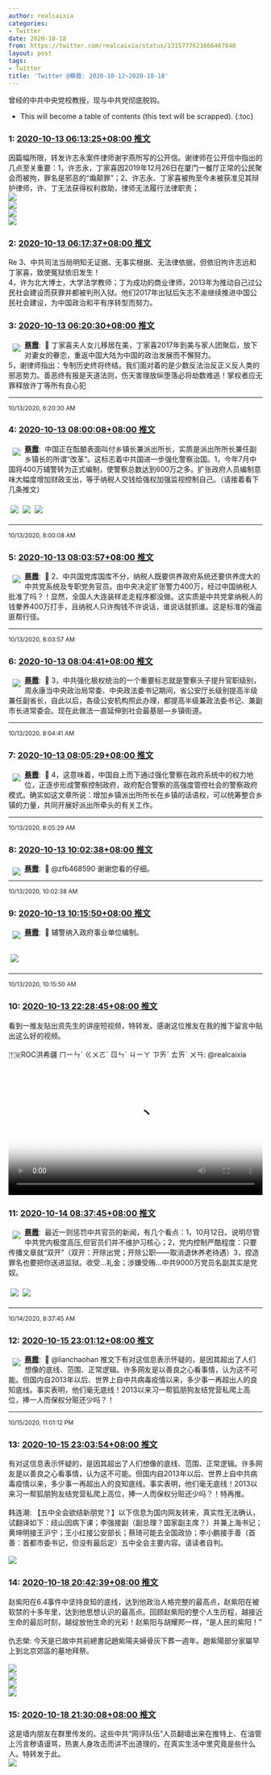 ```yaml
---
author: realcaixia
categories:
- Twitter
date: 2020-10-18
from: https://twitter.com/realcaixia/status/1315777621666467840
layout: post
tags:
- Twitter
title: 'Twitter @蔡霞: 2020-10-12~2020-10-18'
---
```


曾经的中共中央党校教授，现与中共党彻底脱钩。 

* This will become a table of contents (this text will be scrapped).
{:toc}

### 1: [2020-10-13 06:13:25+08:00 推文](https://twitter.com/realcaixia/status/1315777621666467840)

因篇幅所限，转发许志永案件律师谢宇燕所写的公开信。谢律师在公开信中指出的几点至关重要：1，许志永，丁家喜因2019年12月26日在厦门一餐厅正常的公民聚会而被拘，罪名是邪恶的“煽颠罪”；2、许志永、丁家喜被拘至今未被获准见其辩护律师，许、丁无法获得权利救助，律师无法履行法律职责； <br><img src="https://pbs.twimg.com/media/EkKUwqdWoAMK4wj?format=jpg&name=orig" referrerpolicy="no-referrer"><br><img src="https://pbs.twimg.com/media/EkKUwqeX0AAxK80?format=jpg&name=orig" referrerpolicy="no-referrer"><br><img src="https://pbs.twimg.com/media/EkKUwqfXcAUoiX8?format=jpg&name=orig" referrerpolicy="no-referrer"><br><img src="https://pbs.twimg.com/media/EkKUwqpWkAEFjPe?format=jpg&name=orig" referrerpolicy="no-referrer">

### 2: [2020-10-13 06:17:37+08:00 推文](https://twitter.com/realcaixia/status/1315778676261302274)

Re 3、中共司法当局明知无证据、无事实根据、无法律依据，但依旧拘许志远和丁家喜，致使冤狱依旧发生！<br>4，许为北大博士，大学法学教师；丁为成功的商业律师，2013年为推动自己过公民社会建设而获罪并都被判刑入狱。他们2017年出狱后矢志不渝继续推进中国公民社会建设，为中国政治和平有序转型而努力。

### 3: [2020-10-13 06:20:30+08:00 推文](https://twitter.com/realcaixia/status/1315779405147496449)

<a href="https://twitter.com/realcaixia"><img align="left" src="https://pbs.twimg.com/profile_images/1298903072148721664/quWlSJWM_normal.jpg" hspace="8" vspace="8" referrerpolicy="no-referrer"><strong>蔡霞</strong></a>:  🔁 丁家喜夫人女儿移居在美，丁家喜2017年到美与家人团聚后，放下对妻女的眷恋，重返中国大陆为中国的政治发展而不懈努力。<br> 5，谢律师指出：专制历史终将终结。我们面对着的是少数反法治反正义反人类的邪恶势力。善恶终有报是天道法则，伤天害理放纵堕落必将劫数难逃！掌权者应无罪释放许丁等所有良心犯<hr><small>10/13/2020, 6:20:30 AM</small>

### 4: [2020-10-13 08:00:08+08:00 推文](https://twitter.com/realcaixia/status/1315804478453489670)

<a href="https://twitter.com/realcaixia"><img align="left" src="https://pbs.twimg.com/profile_images/1298903072148721664/quWlSJWM_normal.jpg" hspace="8" vspace="8" referrerpolicy="no-referrer"><strong>蔡霞</strong></a>:  中国正在酝酿表面叫付乡镇长兼派出所长，实质是派出所所长兼任副乡镇长的所谓“改革”。这标志着中共国进一步强化警察治国。1，今年7月中国将400万辅警转为正式编制，使警察总数达到600万之多。扩张政府人员编制意味大幅度增加财政支出，等于纳税人交钱给强权加强监视控制自己。（请接着看下几条推文）<br clear="both"><div style="clear: both"></div><a href="https://pbs.twimg.com/media/EkKtML8X0AEAvlu?format=jpg&name=orig"><img hspace="4" vspace="8" src="https://pbs.twimg.com/media/EkKtML8X0AEAvlu?format=jpg&name=orig" referrerpolicy="no-referrer"></a><a href="https://pbs.twimg.com/media/EkKtML-XcAAcwu6?format=jpg&name=orig"><img hspace="4" vspace="8" src="https://pbs.twimg.com/media/EkKtML-XcAAcwu6?format=jpg&name=orig" referrerpolicy="no-referrer"></a><a href="https://pbs.twimg.com/media/EkKtML9WAAAYaps?format=jpg&name=orig"><img hspace="4" vspace="8" src="https://pbs.twimg.com/media/EkKtML9WAAAYaps?format=jpg&name=orig" referrerpolicy="no-referrer"></a><hr><small>10/13/2020, 8:00:08 AM</small>

### 5: [2020-10-13 08:03:57+08:00 推文](https://twitter.com/realcaixia/status/1315805439360225281)

<a href="https://twitter.com/realcaixia"><img align="left" src="https://pbs.twimg.com/profile_images/1298903072148721664/quWlSJWM_normal.jpg" hspace="8" vspace="8" referrerpolicy="no-referrer"><strong>蔡霞</strong></a>:  🔁 2、中共国党库国库不分，纳税人既要供养政府系统还要供养庞大的中共党系统及专职党务官员。由中央决定扩张警力400万，经过中国纳税人批准了吗？！显然，全国人大连装样走走程序都没做。这实质是中共党拿纳税人的钱豢养400万打手，且纳税人只许掏钱不许说话，谁说话就抓谁。这是标准的强盗匪帮行径。<hr><small>10/13/2020, 8:03:57 AM</small>

### 6: [2020-10-13 08:04:41+08:00 推文](https://twitter.com/realcaixia/status/1315805620411469824)

<a href="https://twitter.com/realcaixia"><img align="left" src="https://pbs.twimg.com/profile_images/1298903072148721664/quWlSJWM_normal.jpg" hspace="8" vspace="8" referrerpolicy="no-referrer"><strong>蔡霞</strong></a>:  🔁 3，中共强化极权统治的一个重要标志就是警察头子提升官职级别，周永康当中央政治局常委、中央政法委书记期间，省公安厅长级别提高半级兼任副省长，自此以后，各级公安机构照此办理，都提高半级兼政法委书记、兼副市长进常委会。现在此做法一直延伸到社会最基层—乡镇街道。<hr><small>10/13/2020, 8:04:41 AM</small>

### 7: [2020-10-13 08:05:29+08:00 推文](https://twitter.com/realcaixia/status/1315805822493097985)

<a href="https://twitter.com/realcaixia"><img align="left" src="https://pbs.twimg.com/profile_images/1298903072148721664/quWlSJWM_normal.jpg" hspace="8" vspace="8" referrerpolicy="no-referrer"><strong>蔡霞</strong></a>:  🔁 4，这意味着，中国自上而下通过强化警察在政府系统中的权力地位，正逐步形成警察控制政府，政府配合警察的高强度管控社会的警察政府模式。确实如这文章所说：增加乡镇派出所所长在乡镇的话语权，可以统筹整合乡镇的力量，共同开展好派出所牵头的有关工作。<hr><small>10/13/2020, 8:05:29 AM</small>

### 8: [2020-10-13 10:02:38+08:00 推文](https://twitter.com/realcaixia/status/1315835304234946562)

<a href="https://twitter.com/realcaixia"><img align="left" src="https://pbs.twimg.com/profile_images/1298903072148721664/quWlSJWM_normal.jpg" hspace="8" vspace="8" referrerpolicy="no-referrer"><strong>蔡霞</strong></a>:  🔁 @zfb468590 谢谢您看的仔细。<hr><small>10/13/2020, 10:02:38 AM</small>

### 9: [2020-10-13 10:15:50+08:00 推文](https://twitter.com/realcaixia/status/1315838628216688640)

<a href="https://twitter.com/realcaixia"><img align="left" src="https://pbs.twimg.com/profile_images/1298903072148721664/quWlSJWM_normal.jpg" hspace="8" vspace="8" referrerpolicy="no-referrer"><strong>蔡霞</strong></a>:  🔁 辅警纳入政府事业单位编制。<br clear="both"><div style="clear: both"></div><a href="https://pbs.twimg.com/media/EkLMQeAX0Acryt7?format=jpg&name=orig"><img hspace="4" vspace="8" src="https://pbs.twimg.com/media/EkLMQeAX0Acryt7?format=jpg&name=orig" referrerpolicy="no-referrer"></a><hr><small>10/13/2020, 10:15:50 AM</small>

### 10: [2020-10-13 22:28:45+08:00 推文](https://twitter.com/realcaixia/status/1316023071715684358)

看到一推友贴出资先生的讲座短视频，特转发。感谢这位推友在我的推下留言中贴出这么好的视频。 <br><br>🇹🇼ROC洪希疆 ㄇㄧㄣˊ ㄍㄨㄛˊ ㄖㄣˊ ㄐㄧㄚ ㄗㄞˋ ㄊㄞˊ ㄨㄢ: @realcaixia <br><br><video src="https://video.twimg.com/ext_tw_video/1315874364764479490/pu/vid/720x720/k-HPEd-_43-nnh51.mp4?tag=10" controls="controls" poster="https://pbs.twimg.com/ext_tw_video_thumb/1315874364764479490/pu/img/vNJU8NMQLK02WmdI.jpg" style="width: 100%"></video>

### 11: [2020-10-14 08:37:45+08:00 推文](https://twitter.com/realcaixia/status/1316176330992611328)

<a href="https://twitter.com/realcaixia"><img align="left" src="https://pbs.twimg.com/profile_images/1298903072148721664/quWlSJWM_normal.jpg" hspace="8" vspace="8" referrerpolicy="no-referrer"><strong>蔡霞</strong></a>:  最近一则惩罚中共官员的新闻，有几个看点：1，10月12日。说明尽管中共党内极度高压,但官员们并不维护习核心；2，党内控制严酷程度：只要传播文章就“双开”（双开：开除出党；开除公职——取消退休养老待遇）3，捏造罪名也要把你送进监狱。收受…礼金；涉嫌受贿…中共9000万党员名副其实是党奴。<br clear="both"><div style="clear: both"></div><a href="https://pbs.twimg.com/media/EkP_ZRGWkAAwnka?format=jpg&name=orig"><img hspace="4" vspace="8" src="https://pbs.twimg.com/media/EkP_ZRGWkAAwnka?format=jpg&name=orig" referrerpolicy="no-referrer"></a><a href="https://pbs.twimg.com/media/EkP_ZRJXsAAWQix?format=jpg&name=orig"><img hspace="4" vspace="8" src="https://pbs.twimg.com/media/EkP_ZRJXsAAWQix?format=jpg&name=orig" referrerpolicy="no-referrer"></a><hr><small>10/14/2020, 8:37:45 AM</small>

### 12: [2020-10-15 23:01:12+08:00 推文](https://twitter.com/realcaixia/status/1316756015803756546)

<a href="https://twitter.com/realcaixia"><img align="left" src="https://pbs.twimg.com/profile_images/1298903072148721664/quWlSJWM_normal.jpg" hspace="8" vspace="8" referrerpolicy="no-referrer"><strong>蔡霞</strong></a>:  🔁 @lianchaohan 推文下有对这信息表示怀疑的，是因其超出了人们想像的底线、范围、正常逻辑。许多网友是以善良之心看事情，认为这不可能。但国内自2013年以后、世界上自中共病毒疫情以来，多少事一再超出人的良知底线。事实表明，他们毫无底线！2013以来习一帮狐朋狗友结党营私爬上高位，捧一人而保权分赃还少吗？！<hr><small>10/15/2020, 11:01:12 PM</small>

### 13: [2020-10-15 23:03:54+08:00 推文](https://twitter.com/realcaixia/status/1316756691510325248)

有对这信息表示怀疑的，是因其超出了人们想像的底线、范围、正常逻辑。许多网友是以善良之心看事情，认为这不可能。但国内自2013年以后、世界上自中共病毒疫情以来，多少事一再超出人的良知底线。事实表明，他们毫无底线！2013以来习一帮狐朋狗友结党营私爬上高位，捧一人而保权分赃还少吗？！特再推。 <br><br>韩连潮: 【五中全会欲结新朋党？】以下信息为国内网友转来，真实性无法确认，试翻译如下：歧山因病下课；李强接副（副总理？国家副主席？）并兼上海书记；黄坤明接王沪宁；王小红接公安部长；蔡琦可能去全国政协；李小鹏接手善（首善：首都市委书记，但没有最后定）五中全会主要内容。请读者自判。 <br><br><img src="https://pbs.twimg.com/media/EkXmatwWkAA4bEM?format=jpg&name=orig" referrerpolicy="no-referrer">

### 14: [2020-10-18 20:42:39+08:00 推文](https://twitter.com/realcaixia/status/1317808310570176513)

赵紫阳在6.4事件中坚持良知的底线，达到他政治人格完整的最高点，赵紫阳在被软禁的十多年里，达到他思想认识的最高点。回顾赵紫阳的整个人生历程，越接近生命的最后时刻，越绽放他生命的光彩！赵紫阳与胡耀邦一样，“是人民的紫阳！” <br><br>仇志榮: 今天是已故中共前總書記趙紫陽夫婦骨灰下葬一週年。趙紫陽部分家屬早上到北京郊區的墓地拜祭。 <br><br><img src="https://pbs.twimg.com/media/Eklf5cmVcAE0yhB?format=jpg&name=orig" referrerpolicy="no-referrer"><br><img src="https://pbs.twimg.com/media/Eklf5cnVgAAhSpb?format=jpg&name=orig" referrerpolicy="no-referrer"><br><img src="https://pbs.twimg.com/media/Eklf5cmVcAA5X3k?format=jpg&name=orig" referrerpolicy="no-referrer"><br><img src="https://pbs.twimg.com/media/Eklf5cmUcAE9szs?format=jpg&name=orig" referrerpolicy="no-referrer">

### 15: [2020-10-18 21:30:08+08:00 推文](https://twitter.com/realcaixia/status/1317820257919209473)

这是墙内朋友在群里传发的。这些中共“网评队伍”人员翻墙出来在推特上、在油管上污言秽语谩骂，热衷人身攻击而讲不出道理的，在真实生活中里究竟是些什么人。特转发于此。 <br><img src="https://pbs.twimg.com/media/EknWidRXYAIv1Kb?format=jpg&name=orig" referrerpolicy="no-referrer">

